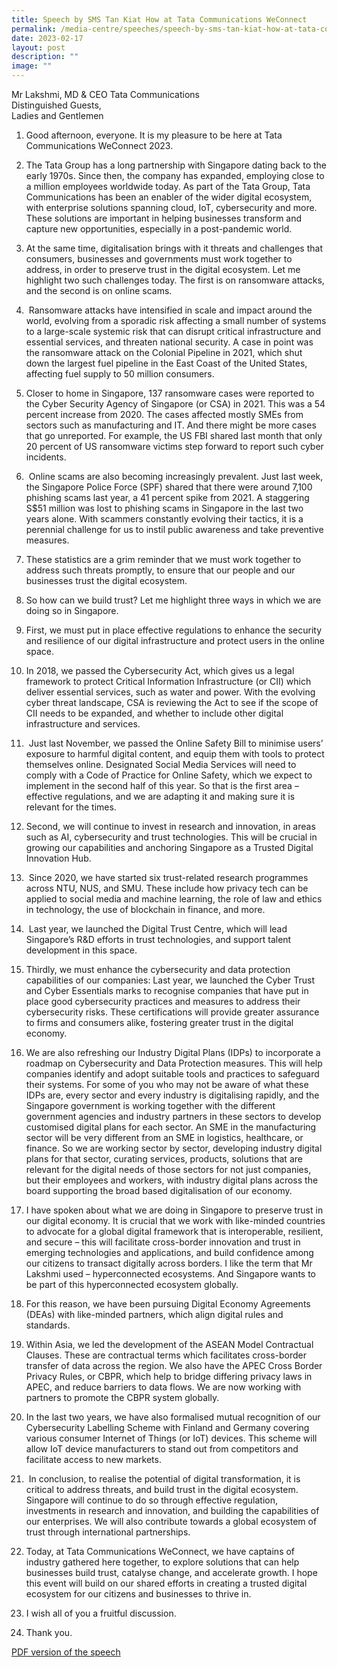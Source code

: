 ```yaml
---
title: Speech by SMS Tan Kiat How at Tata Communications WeConnect
permalink: /media-centre/speeches/speech-by-sms-tan-kiat-how-at-tata-communications-weconnect/
date: 2023-02-17
layout: post
description: ""
image: ""
---
```

Mr Lakshmi, MD & CEO Tata Communications  
Distinguished Guests,  
Ladies and Gentlemen  
  
1. Good afternoon, everyone. It is my pleasure to be here at Tata Communications WeConnect 2023.   
  
2. The Tata Group has a long partnership with Singapore dating back to the early 1970s. Since then, the company has expanded, employing close to a million employees worldwide today. As part of the Tata Group, Tata Communications has been an enabler of the wider digital ecosystem, with enterprise solutions spanning cloud, IoT, cybersecurity and more. These solutions are important in helping businesses transform and capture new opportunities, especially in a post-pandemic world.  
  
3. At the same time, digitalisation brings with it threats and challenges that consumers, businesses and governments must work together to address, in order to preserve trust in the digital ecosystem. Let me highlight two such challenges today. The first is on ransomware attacks, and the second is on online scams.    
  
4.  Ransomware attacks have intensified in scale and impact around the world, evolving from a sporadic risk affecting a small number of systems to a large-scale systemic risk that can disrupt critical infrastructure and essential services, and threaten national security. A case in point was the ransomware attack on the Colonial Pipeline in 2021, which shut down the largest fuel pipeline in the East Coast of the United States, affecting fuel supply to 50 million consumers.    
  
5. Closer to home in Singapore, 137 ransomware cases were reported to the Cyber Security Agency of Singapore (or CSA) in 2021. This was a 54 percent increase from 2020. The cases affected mostly SMEs from sectors such as manufacturing and IT. And there might be more cases that go unreported. For example, the US FBI shared last month that only 20 percent of US ransomware victims step forward to report such cyber incidents.  
  
6.  Online scams are also becoming increasingly prevalent. Just last week, the Singapore Police Force (SPF) shared that there were around 7,100 phishing scams last year, a 41 percent spike from 2021. A staggering S$51 million was lost to phishing scams in Singapore in the last two years alone. With scammers constantly evolving their tactics, it is a perennial challenge for us to instil public awareness and take preventive measures.  
  
7. These statistics are a grim reminder that we must work together to address such threats promptly, to ensure that our people and our businesses trust the digital ecosystem.  
  
8. So how can we build trust? Let me highlight three ways in which we are doing so in Singapore.  
  
9. First, we must put in place effective regulations to enhance the security and resilience of our digital infrastructure and protect users in the online space.  
  
10. In 2018, we passed the Cybersecurity Act, which gives us a legal framework to protect Critical Information Infrastructure (or CII) which deliver essential services, such as water and power. With the evolving cyber threat landscape, CSA is reviewing the Act to see if the scope of CII needs to be expanded, and whether to include other digital infrastructure and services.  
  
11.  Just last November, we passed the Online Safety Bill to minimise users’ exposure to harmful digital content, and equip them with tools to protect themselves online. Designated Social Media Services will need to comply with a Code of Practice for Online Safety, which we expect to implement in the second half of this year. So that is the first area – effective regulations, and we are adapting it and making sure it is relevant for the times.  
  
12. Second, we will continue to invest in research and innovation, in areas such as AI, cybersecurity and trust technologies. This will be crucial in growing our capabilities and anchoring Singapore as a Trusted Digital Innovation Hub.  
  
13.  Since 2020, we have started six trust-related research programmes across NTU, NUS, and SMU. These include how privacy tech can be applied to social media and machine learning, the role of law and ethics in technology, the use of blockchain in finance, and more.   
  
14.  Last year, we launched the Digital Trust Centre, which will lead Singapore’s R&D efforts in trust technologies, and support talent development in this space.  
  
15. Thirdly, we must enhance the cybersecurity and data protection capabilities of our companies: Last year, we launched the Cyber Trust and Cyber Essentials marks to recognise companies that have put in place good cybersecurity practices and measures to address their cybersecurity risks. These certifications will provide greater assurance to firms and consumers alike, fostering greater trust in the digital economy.  
  
16. We are also refreshing our Industry Digital Plans (IDPs) to incorporate a roadmap on Cybersecurity and Data Protection measures. This will help companies identify and adopt suitable tools and practices to safeguard their systems. For some of you who may not be aware of what these IDPs are, every sector and every industry is digitalising rapidly, and the Singapore government is working together with the different government agencies and industry partners in these sectors to develop customised digital plans for each sector. An SME in the manufacturing sector will be very different from an SME in logistics, healthcare, or finance. So we are working sector by sector, developing industry digital plans for that sector, curating services, products, solutions that are relevant for the digital needs of those sectors for not just companies, but their employees and workers, with industry digital plans across the board supporting the broad based digitalisation of our economy.   
  
17. I have spoken about what we are doing in Singapore to preserve trust in our digital economy. It is crucial that we work with like-minded countries to advocate for a global digital framework that is interoperable, resilient, and secure – this will facilitate cross-border innovation and trust in emerging technologies and applications, and build confidence among our citizens to transact digitally across borders. I like the term that Mr Lakshmi used – hyperconnected ecosystems. And Singapore wants to be part of this hyperconnected ecosystem globally.  
  
18. For this reason, we have been pursuing Digital Economy Agreements (DEAs) with like-minded partners, which align digital rules and standards.   
  
19. Within Asia, we led the development of the ASEAN Model Contractual Clauses. These are contractual terms which facilitates cross-border transfer of data across the region. We also have the APEC Cross Border Privacy Rules, or CBPR, which help to bridge differing privacy laws in APEC, and reduce barriers to data flows. We are now working with partners to promote the CBPR system globally.  
  
20. In the last two years, we have also formalised mutual recognition of our Cybersecurity Labelling Scheme with Finland and Germany covering various consumer Internet of Things (or IoT) devices. This scheme will allow IoT device manufacturers to stand out from competitors and facilitate access to new markets.   
  
21.  In conclusion, to realise the potential of digital transformation, it is critical to address threats, and build trust in the digital ecosystem. Singapore will continue to do so through effective regulation, investments in research and innovation, and building the capabilities of our enterprises. We will also contribute towards a global ecosystem of trust through international partnerships.  
  
22. Today, at Tata Communications WeConnect, we have captains of industry gathered here together, to explore solutions that can help businesses build trust, catalyse change, and accelerate growth. I hope this event will build on our shared efforts in creating a trusted digital ecosystem for our citizens and businesses to thrive in.  
  
23. I wish all of you a fruitful discussion.  
  
24. Thank you.

[PDF version of the speech](/files/Speeches%202023/speech%20by%20sms%20tan%20kiat%20how%20at%20tata%20communications%20weconnect%20on%2017%20feb%202023.pdf)